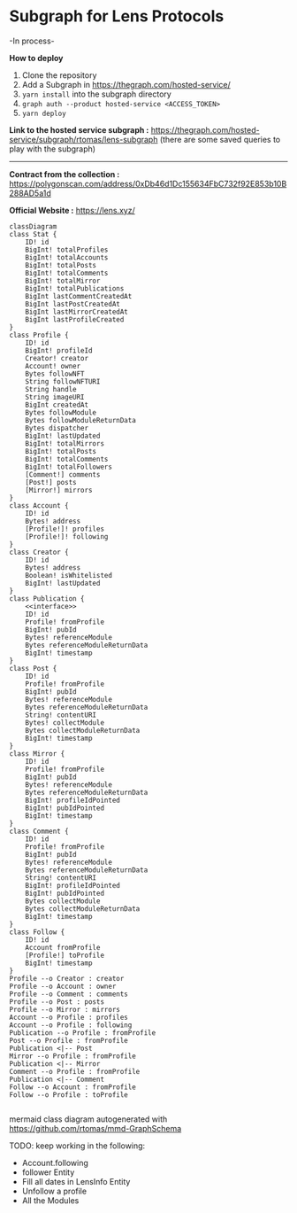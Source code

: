 # Subgraph for Lens Protocols

-In process-

**How to deploy**

1. Clone the repository
2. Add a Subgraph in https://thegraph.com/hosted-service/
3. `yarn install` into the subgraph directory
4. `graph auth --product hosted-service <ACCESS_TOKEN>`
5. `yarn deploy`

**Link to the hosted service subgraph :**
https://thegraph.com/hosted-service/subgraph/rtomas/lens-subgraph
(there are some saved queries to play with the subgraph)

---

**Contract from the collection :**
https://polygonscan.com/address/0xDb46d1Dc155634FbC732f92E853b10B288AD5a1d

**Official Website :**
https://lens.xyz/

```mermaid
classDiagram
class Stat {
	ID! id
	BigInt! totalProfiles
	BigInt! totalAccounts
	BigInt! totalPosts
	BigInt! totalComments
	BigInt! totalMirror
	BigInt! totalPublications
	BigInt lastCommentCreatedAt
	BigInt lastPostCreatedAt
	BigInt lastMirrorCreatedAt
	BigInt lastProfileCreated
}
class Profile {
	ID! id
	BigInt! profileId
	Creator! creator
	Account! owner
	Bytes followNFT
	String followNFTURI
	String handle
	String imageURI
	BigInt createdAt
	Bytes followModule
	Bytes followModuleReturnData
	Bytes dispatcher
	BigInt! lastUpdated
	BigInt! totalMirrors
	BigInt! totalPosts
	BigInt! totalComments
	BigInt! totalFollowers
	[Comment!] comments
	[Post!] posts
	[Mirror!] mirrors
}
class Account {
	ID! id
	Bytes! address
	[Profile!]! profiles
	[Profile!]! following
}
class Creator {
	ID! id
	Bytes! address
	Boolean! isWhitelisted
	BigInt! lastUpdated
}
class Publication {
	<<interface>>
	ID! id
	Profile! fromProfile
	BigInt! pubId
	Bytes! referenceModule
	Bytes referenceModuleReturnData
	BigInt! timestamp
}
class Post {
	ID! id
	Profile! fromProfile
	BigInt! pubId
	Bytes! referenceModule
	Bytes referenceModuleReturnData
	String! contentURI
	Bytes! collectModule
	Bytes collectModuleReturnData
	BigInt! timestamp
}
class Mirror {
	ID! id
	Profile! fromProfile
	BigInt! pubId
	Bytes! referenceModule
	Bytes referenceModuleReturnData
	BigInt! profileIdPointed
	BigInt! pubIdPointed
	BigInt! timestamp
}
class Comment {
	ID! id
	Profile! fromProfile
	BigInt! pubId
	Bytes! referenceModule
	Bytes referenceModuleReturnData
	String! contentURI
	BigInt! profileIdPointed
	BigInt! pubIdPointed
	Bytes collectModule
	Bytes collectModuleReturnData
	BigInt! timestamp
}
class Follow {
	ID! id
	Account fromProfile
	[Profile!] toProfile
	BigInt! timestamp
}
Profile --o Creator : creator
Profile --o Account : owner
Profile --o Comment : comments
Profile --o Post : posts
Profile --o Mirror : mirrors
Account --o Profile : profiles
Account --o Profile : following
Publication --o Profile : fromProfile
Post --o Profile : fromProfile
Publication <|-- Post
Mirror --o Profile : fromProfile
Publication <|-- Mirror
Comment --o Profile : fromProfile
Publication <|-- Comment
Follow --o Account : fromProfile
Follow --o Profile : toProfile


```

mermaid class diagram autogenerated with https://github.com/rtomas/mmd-GraphSchema

TODO:
keep working in the following:

- Account.following
- follower Entity
- Fill all dates in LensInfo Entity
- Unfollow a profile
- All the Modules
